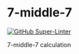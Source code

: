 # 7-middle-7
[![GitHub Super-Linter](https://github.com/allie-fowler/7-middle-7/workflows/CI/badge.svg)](https://github.com/marketplace/actions/super-linter)

7-middle-7 calculation
